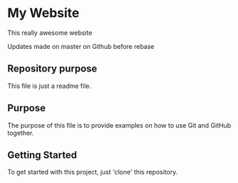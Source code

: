 # My Website

This really awesome website

Updates made on master on Github before rebase


## Repository purpose

This file is just a readme file.

## Purpose

The purpose of this file is to provide examples 
on how to use Git and GitHub together.

## Getting Started

To get started with this project, just 'clone' this repository.
